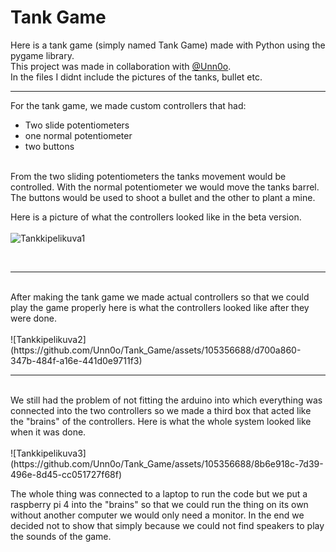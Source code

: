 <h1>Tank Game</h1>

Here is a tank game (simply named Tank Game) made with Python using the pygame library. 
<br>This project was made in collaboration with <a href="https://github.com/Unn0o">@Unn0o</a>.
<br>In the files I didnt include the pictures of the tanks, bullet etc. 
<hr>
For the tank game, we made custom controllers that had:
<ul>
  <li>Two slide potentiometers</li>
  <li>one normal potentiometer</li>
  <li>two buttons</li>
</ul>
<br>
From the two sliding potentiometers the tanks movement would be controlled. With the normal potentiometer we would move the tanks barrel. 
The buttons would be used to shoot a bullet and the other to plant a mine.

Here is a picture of what the controllers looked like in the beta version.<br><br>
![Tankkipelikuva1](https://github.com/Unn0o/Tank_Game/assets/105356688/08254c88-4ad4-4a60-8669-8028cd26b478)

<br>
<hr>
<br>
After making the tank game we made actual controllers so that we could play the game properly here is what the controllers looked like after they were done.<br><br>
![Tankkipelikuva2](https://github.com/Unn0o/Tank_Game/assets/105356688/d700a860-347b-484f-a16e-441d0e9711f3)


<br>
<hr>
<br>
 We still had the problem of not fitting the arduino into which everything was connected into the two controllers so we made a third box that acted like the "brains" of the controllers. Here is what the whole system looked like when it was done.<br><br>
 ![Tankkipelikuva3](https://github.com/Unn0o/Tank_Game/assets/105356688/8b6e918c-7d39-496e-8d45-cc051727f68f)



 The whole thing was connected to a laptop to run the code but we put a raspberry pi 4 into the "brains" so that we could run the thing on its own without another computer we would only need a monitor. In the end we decided not to show that simply because we could not find speakers to play the sounds of the game.
